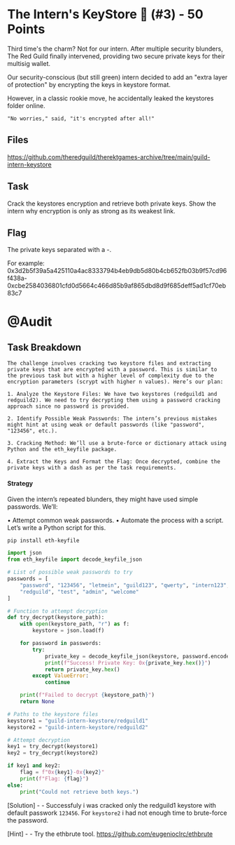 # The Intern's KeyStore 🔑 (#3) - 50 Points

Third time's the charm? Not for our intern. After multiple security blunders, The Red Guild finally intervened, providing two secure private keys for their multisig wallet.

Our security-conscious (but still green) intern decided to add an "extra layer of protection" by encrypting the keys in keystore format.

However, in a classic rookie move, he accidentally leaked the keystores folder online.

`"No worries," said, "it's encrypted after all!"`

## Files

https://github.com/theredguild/therektgames-archive/tree/main/guild-intern-keystore

## Task

Crack the keystores encryption and retrieve both private keys. Show the intern why encryption is only as strong as its weakest link.

## Flag

The private keys separated with a -.

For example: 0x3d2b5f39a5a425110a4ac8333794b4eb9db5d80b4cb652fb03b9f57cd96f438a-0xcbe2584036801cfd0d5664c466d85b9af865dbd8d9f685deff5ad1cf70eb83c7

# @Audit

## Task Breakdown

    The challenge involves cracking two keystore files and extracting private keys that are encrypted with a password. This is similar to the previous task but with a higher level of complexity due to the encryption parameters (scrypt with higher n values). Here’s our plan:

    1. Analyze the Keystore Files: We have two keystores (redguild1 and redguild2). We need to try decrypting them using a password cracking approach since no password is provided.

    2. Identify Possible Weak Passwords: The intern’s previous mistakes might hint at using weak or default passwords (like "password", "123456", etc.).

    3. Cracking Method: We’ll use a brute-force or dictionary attack using Python and the eth_keyfile package.

    4. Extract the Keys and Format the Flag: Once decrypted, combine the private keys with a dash as per the task requirements.

#### Strategy

Given the intern’s repeated blunders, they might have used simple passwords. We’ll:

• Attempt common weak passwords.
• Automate the process with a script.
Let’s write a Python script for this.

```bash
pip install eth-keyfile
```

```python
import json
from eth_keyfile import decode_keyfile_json

# List of possible weak passwords to try
passwords = [
    "password", "123456", "letmein", "guild123", "qwerty", "intern123",
    "redguild", "test", "admin", "welcome"
]

# Function to attempt decryption
def try_decrypt(keystore_path):
    with open(keystore_path, "r") as f:
        keystore = json.load(f)

    for password in passwords:
        try:
            private_key = decode_keyfile_json(keystore, password.encode())
            print(f"Success! Private Key: 0x{private_key.hex()}")
            return private_key.hex()
        except ValueError:
            continue

    print(f"Failed to decrypt {keystore_path}")
    return None

# Paths to the keystore files
keystore1 = "guild-intern-keystore/redguild1"
keystore2 = "guild-intern-keystore/redguild2"

# Attempt decryption
key1 = try_decrypt(keystore1)
key2 = try_decrypt(keystore2)

if key1 and key2:
    flag = f"0x{key1}-0x{key2}"
    print(f"Flag: {flag}")
else:
    print("Could not retrieve both keys.")

```

[Solution] - - Successfuly i was cracked only the redguild1 keystore with default passwork `123456`. For `keystore2` i had not enough time to brute-force the password.

[Hint] - - Try the ethbrute tool. https://github.com/eugenioclrc/ethbrute
